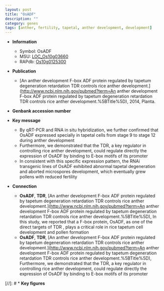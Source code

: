 ```yaml
---
layout: post
title: "OsADF"
description: ""
category: genes
tags: [anther, fertility, tapetal, anther development, development]
---
```


* **Information**  
    + Symbol: OsADF  
    + MSU: [LOC_Os10g03660](http://rice.uga.edu/cgi-bin/ORF_infopage.cgi?orf=LOC_Os10g03660)  
    + RAPdb: [Os10g0125300](https://rapdb.dna.affrc.go.jp/locus/?name=Os10g0125300)  

* **Publication**  
    + [An anther development F-box ADF protein regulated by tapetum degeneration retardation TDR controls rice anther development.](http://www.ncbi.nlm.nih.gov/pubmed?term=An anther development F-box ADF protein regulated by tapetum degeneration retardation TDR controls rice anther development.%5BTitle%5D), 2014, Planta.

* **Genbank accession number**  

* **Key message**  
    + By qRT-PCR and RNA in situ hybridization, we further confirmed that OsADF expressed specially in tapetal cells from stage 9 to stage 12 during anther development
    + Furthermore, we demonstrated that the TDR, a key regulator in controlling rice anther development, could regulate directly the expression of OsADF by binding to E-box motifs of its promoter
    + In consistent with this specific expression pattern, the RNAi transgenic lines of OsADF exhibited abnormal tapetal degeneration and aborted microspores development, which eventually grew pollens with reduced fertility

* **Connection**  
    + __OsADF__, __TDR__, [An anther development F-box ADF protein regulated by tapetum degeneration retardation TDR controls rice anther development.](http://www.ncbi.nlm.nih.gov/pubmed?term=An anther development F-box ADF protein regulated by tapetum degeneration retardation TDR controls rice anther development.%5BTitle%5D), In this study, we reported that a F-box protein, OsADF, as one of the direct targets of TDR , plays a critical role in rice tapetum cell development and pollen formation
    + __OsADF__, __TDR__, [An anther development F-box ADF protein regulated by tapetum degeneration retardation TDR controls rice anther development.](http://www.ncbi.nlm.nih.gov/pubmed?term=An anther development F-box ADF protein regulated by tapetum degeneration retardation TDR controls rice anther development.%5BTitle%5D), Furthermore, we demonstrated that the TDR, a key regulator in controlling rice anther development, could regulate directly the expression of OsADF by binding to E-box motifs of its promoter

[//]: # * **Key figures**  


